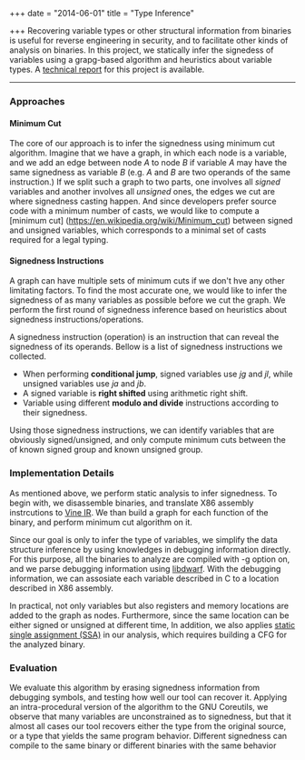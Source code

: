 +++
date = "2014-06-01"
title = "Type Inference"

+++
Recovering variable types or other structural information from binaries is useful for reverse engineering in security, and to facilitate other kinds of analysis on binaries.
In this project, we statically infer the signedess of variables using a grapg-based algorithm and heuristics about variable types.
A [technical report](https://www.cs.umn.edu/research/technical_reports/view/14-006) for this project is available.
<!--more-->

------
### Approaches

#### Minimum Cut
The core of our approach is to infer the signedness using minimum cut algorithm.
Imagine that we have a graph, in which each node is a variable, and we add an edge between node *A* to node *B* if variable *A* may have the same signedness as variable *B* (e.g. *A* and *B* are two operands of the same instruction.)
If we split such a graph to two parts, one involves all *signed* variables and another involves all *unsigned* ones, the edges we cut are where signedness casting happen.
And since developers prefer source code with a minimum number of casts, we would like to compute a [minimum cut]
(https://en.wikipedia.org/wiki/Minimum_cut)
between signed and unsigned variables, which corresponds to a minimal set of casts required for a legal typing.

#### Signedness Instructions
A graph can have multiple sets of minimum cuts if we don't hve any other limitating factors.
To find the most accurate one, we would like to infer the signedness of as many variables as possible before we cut the graph.
We perform the first round of signedness inference based on heuristics about signedness instructions/operations.

A signedness instruction (operation) is an instruction that can reveal the signedness of its operands.
Bellow is a list of signedness instructions we collected.

- When performing **conditional jump**, signed variables use *jg* and *jl*, while unsigned variables use *ja* and *jb*.
- A signed variable is **right shifted** using arithmetic right shift.
- Variable using different **modulo and divide** instructions according to their signedness.

Using those signedness instructions, we can identify variables that are obviously signed/unsigned, and only compute minimum cuts between the of known signed group and known unsigned group.

### Implementation Details
As mentioned above, we perform static analysis to infer signedness.
To begin with, we disassemble binaries, and translate X86 assembly instrcutions to [Vine IR](http://bitblaze.cs.berkeley.edu/vine.html).
We than build a graph for each function of the binary, and perform minimum cut algorithm on it.

Since our goal is only to infer the type of variables, we simplify the data structure inference by using knowledges in debugging information directly.
For this purpose, all the binaries to analyze are compiled with -g option on,
and we parse debugging information using [libdwarf](https://www.prevanders.net/dwarf.html).
With the debugging information, we can assosiate each variable described in C to a location described in X86 assembly.

In practical, not only variables but also registers and memory locations are added to the graph as nodes.
Furthermore, since the same location can be either signed or unsigned at different time,
In addition, we also applies [static single assignment (SSA)](https://en.wikipedia.org/wiki/Static_single_assignment_form) in our analysis, which requires building a CFG for the analyzed binary.


### Evaluation
We evaluate this algorithm by erasing signedness information from debugging symbols, and testing how well our tool can recover it.
Applying an intra-procedural version of the algorithm to the GNU Coreutils, we observe that many variables are unconstrained as to signedness, but that it almost all cases our tool recovers either the type from the original source, or a type that yields the same program behavior.
Different signedness can compile to the same binary or different binaries with the same behavior

